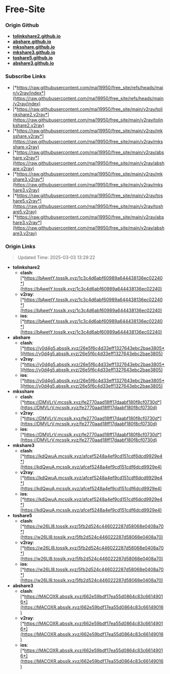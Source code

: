 # Free-Site

### Origin Github

- [**tolinkshare2.github.io**](https://github.com/tolinkshare2/tolinkshare2.github.io)
- [**abshare.github.io**](https://github.com/abshare/abshare.github.io)
- [**mksshare.github.io**](https://github.com/mksshare/mksshare.github.io)
- [**mkshare3.github.io**](https://github.com/mkshare3/mkshare3.github.io)
- [**toshare5.github.io**](https://github.com/toshare5/toshare5.github.io)
- [**abshare3.github.io**](https://github.com/abshare3/abshare3.github.io)

### Subscribe Links

- [*https://raw.githubusercontent.com/mai19950/free_site/refs/heads/main/v2ray/index*](https://raw.githubusercontent.com/mai19950/free_site/refs/heads/main/v2ray/index)
- [*https://raw.githubusercontent.com/mai19950/free_site/main/v2ray/tolinkshare2.v2ray*](https://raw.githubusercontent.com/mai19950/free_site/main/v2ray/tolinkshare2.v2ray)
- [*https://raw.githubusercontent.com/mai19950/free_site/main/v2ray/mksshare.v2ray*](https://raw.githubusercontent.com/mai19950/free_site/main/v2ray/mksshare.v2ray)
- [*https://raw.githubusercontent.com/mai19950/free_site/main/v2ray/abshare.v2ray*](https://raw.githubusercontent.com/mai19950/free_site/main/v2ray/abshare.v2ray)
- [*https://raw.githubusercontent.com/mai19950/free_site/main/v2ray/mkshare3.v2ray*](https://raw.githubusercontent.com/mai19950/free_site/main/v2ray/mkshare3.v2ray)
- [*https://raw.githubusercontent.com/mai19950/free_site/main/v2ray/toshare5.v2ray*](https://raw.githubusercontent.com/mai19950/free_site/main/v2ray/toshare5.v2ray)
- [*https://raw.githubusercontent.com/mai19950/free_site/main/v2ray/abshare3.v2ray*](https://raw.githubusercontent.com/mai19950/free_site/main/v2ray/abshare3.v2ray)

### Origin Links

> Updated Time: 2025-03-03 13:29:22

- **tolinkshare2**
  - **clash**: [*https://bAwetY.tosslk.xyz/1c3c4d6abf60989a644438136ec02240*](https://bAwetY.tosslk.xyz/1c3c4d6abf60989a644438136ec02240)
  - **v2ray**: [*https://bAwetY.tosslk.xyz/1c3c4d6abf60989a644438136ec02240*](https://bAwetY.tosslk.xyz/1c3c4d6abf60989a644438136ec02240)
  - **ios**: [*https://bAwetY.tosslk.xyz/1c3c4d6abf60989a644438136ec02240*](https://bAwetY.tosslk.xyz/1c3c4d6abf60989a644438136ec02240)
- **abshare**
  - **clash**: [*https://y0d4g5.absslk.xyz/26e5f6c4d33eff1327643ebc2bae3805*](https://y0d4g5.absslk.xyz/26e5f6c4d33eff1327643ebc2bae3805)
  - **v2ray**: [*https://y0d4g5.absslk.xyz/26e5f6c4d33eff1327643ebc2bae3805*](https://y0d4g5.absslk.xyz/26e5f6c4d33eff1327643ebc2bae3805)
  - **ios**: [*https://y0d4g5.absslk.xyz/26e5f6c4d33eff1327643ebc2bae3805*](https://y0d4g5.absslk.xyz/26e5f6c4d33eff1327643ebc2bae3805)
- **mksshare**
  - **clash**: [*https://DMVLrV.mcsslk.xyz/fe2770aad18ff17daabf180f8cf0730d*](https://DMVLrV.mcsslk.xyz/fe2770aad18ff17daabf180f8cf0730d)
  - **v2ray**: [*https://DMVLrV.mcsslk.xyz/fe2770aad18ff17daabf180f8cf0730d*](https://DMVLrV.mcsslk.xyz/fe2770aad18ff17daabf180f8cf0730d)
  - **ios**: [*https://DMVLrV.mcsslk.xyz/fe2770aad18ff17daabf180f8cf0730d*](https://DMVLrV.mcsslk.xyz/fe2770aad18ff17daabf180f8cf0730d)
- **mkshare3**
  - **clash**: [*https://kdQwuA.mcsslk.xyz/afcef5248a4ef9cd151cdf6dcd9929e4*](https://kdQwuA.mcsslk.xyz/afcef5248a4ef9cd151cdf6dcd9929e4)
  - **v2ray**: [*https://kdQwuA.mcsslk.xyz/afcef5248a4ef9cd151cdf6dcd9929e4*](https://kdQwuA.mcsslk.xyz/afcef5248a4ef9cd151cdf6dcd9929e4)
  - **ios**: [*https://kdQwuA.mcsslk.xyz/afcef5248a4ef9cd151cdf6dcd9929e4*](https://kdQwuA.mcsslk.xyz/afcef5248a4ef9cd151cdf6dcd9929e4)
- **toshare5**
  - **clash**: [*https://w26LI8.tosslk.xyz/5fb2d524c446022287d58068e0408a70*](https://w26LI8.tosslk.xyz/5fb2d524c446022287d58068e0408a70)
  - **v2ray**: [*https://w26LI8.tosslk.xyz/5fb2d524c446022287d58068e0408a70*](https://w26LI8.tosslk.xyz/5fb2d524c446022287d58068e0408a70)
  - **ios**: [*https://w26LI8.tosslk.xyz/5fb2d524c446022287d58068e0408a70*](https://w26LI8.tosslk.xyz/5fb2d524c446022287d58068e0408a70)
- **abshare3**
  - **clash**: [*https://MACOXR.absslk.xyz/662e59bdf17ea55d0864c83c66149016*](https://MACOXR.absslk.xyz/662e59bdf17ea55d0864c83c66149016)
  - **v2ray**: [*https://MACOXR.absslk.xyz/662e59bdf17ea55d0864c83c66149016*](https://MACOXR.absslk.xyz/662e59bdf17ea55d0864c83c66149016)
  - **ios**: [*https://MACOXR.absslk.xyz/662e59bdf17ea55d0864c83c66149016*](https://MACOXR.absslk.xyz/662e59bdf17ea55d0864c83c66149016)
